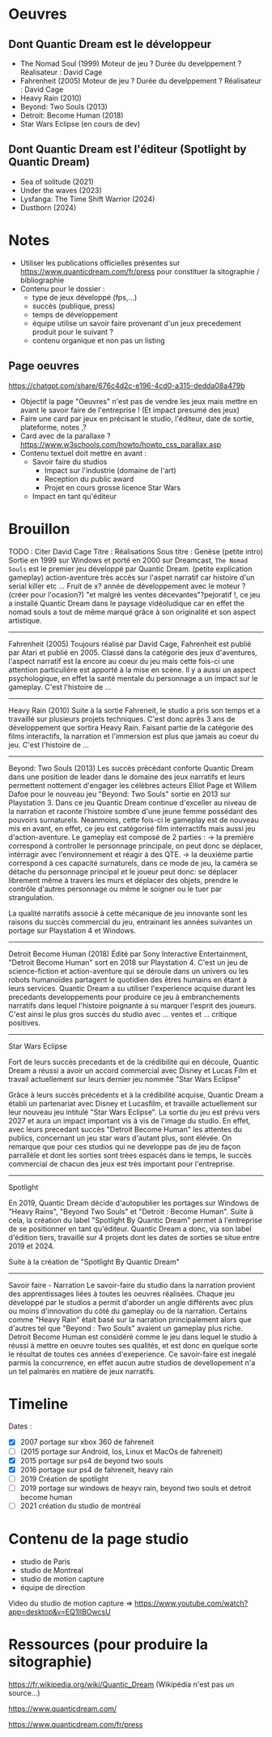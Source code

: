 # Oeuvres

## Dont Quantic Dream est le développeur

- The Nomad Soul (1999)
  Moteur de jeu ?
  Durée du develppement ?
  Réalisateur : David Cage
- Fahrenheit (2005)
  Moteur de jeu ?
  Durée du develppement ?
  Réalisateur : David Cage
- Heavy Rain (2010)
- Beyond: Two Souls (2013)
- Detroit: Become Human (2018)
- Star Wars Eclipse (en cours de dev)

## Dont Quantic Dream est l'éditeur (Spotlight by Quantic Dream)

- Sea of solitude (2021)
- Under the waves (2023)
- Lysfanga: The Time Shift Warrior (2024)
- Dustborn (2024)

# Notes

- Utiliser les publications officielles présentes sur https://www.quanticdream.com/fr/press pour constituer la sitographie / bibliographie
- Contenu pour le dossier :
  - type de jeux développé (fps,...)
  - succès (publique, press)
  - temps de développement
  - équipe utilise un savoir faire provenant d'un jeux precedement produit pour le suivant ?
  - contenu organique et non pas un listing

## Page oeuvres

https://chatgpt.com/share/676c4d2c-e196-4cd0-a315-dedda08a479b

- Objectif la page "Oeuvres" n'est pas de vendre les jeux mais mettre en avant le savoir faire de l'entreprise ! (Et impact presumé des jeux)
- Faire une card par jeux en précisant le studio, l'éditeur, date de sortie, plateforme, notes ,?
- Card avec de la parallaxe ? https://www.w3schools.com/howto/howto_css_parallax.asp
- Contenu textuel doit mettre en avant :
  - Savoir faire du studios
    - Impact sur l'industrie (domaine de l'art)
    - Reception du public award
    - Projet en cours grosse licence Star Wars
  - Impact en tant qu'éditeur

# Brouillon

TODO : Citer David Cage
Titre : Réalisations
Sous titre : Genèse
(petite intro) Sortie en 1999 sur Windows et porté en 2000 sur Dreamcast, `The Nomad Souls` est le premier jeu développé par Quantic Dream.
(petite explication gameplay) action-aventure très accès sur l'aspet narratif car histoire d'un serial killer etc ...
Fruit de x? année de développement avec le moteur ? (créer pour l'ocasion?) "et malgré les ventes décevantes"?pejoratif !, ce jeu a installé Quantic Dream dans le paysage vidéoludique car en effet the nomad souls a tout de même marqué grâce à son originalité et son aspect artistique.

---

Fahrenheit (2005)
Toujours réalisé par David Cage, Fahrenheit est publié par Atari et publié en 2005. Classé dans la catégorie des jeux d'aventures,
l'aspect narratif est la encore au coeur du jeu mais cette fois-ci une attention particulière est apporté à la mise en scène.
Il y a aussi un aspect psychologique, en effet la santé mentale du personnage a un impact sur le gameplay. C'est l'histoire de ...

---

Heavy Rain (2010)
Suite à la sortie Fahreneit, le studio a pris son temps et a travaillé sur plusieurs projets techniques. C'est donc après 3 ans de développement que sortira Heavy Rain.
Faisant partie de la catégorie des films interactifs, la narration et l'immersion est plus que jamais au coeur du jeu.
C'est l'histoire de ...

---

Beyond: Two Souls (2013)
Les succès prècèdant conforte Quantic Dream dans une position de leader dans le domaine des jeux narratifs et leurs permettent nottement d'engager les célèbres acteurs Elliot Page et Willem Dafoe pour le nouveau jeu "Beyond: Two Souls" sortie en 2013 sur Playstation 3. Dans ce jeu Quantic Dream continue d'exceller au niveau de la narration et raconte l'histoire sombre d'une jeune femme possédant des pouvoirs surnaturels.
Neanmoins, cette fois-ci le gameplay est de nouveau mis en avant, en effet, ce jeu est catégorisé film interractifs mais aussi jeu d'action-aventure. Le gameplay est composé de 2 parties :
-> la première correspond à controller le personnage principale, on peut donc se déplacer, intérragir avec l'environnement et réagir à des QTE.
-> la deuxième partie correspond à ces capacité surnaturels, dans ce mode de jeu, la caméra se détache du personnage principal et le joueur peut donc: se déplacer librement même à travers les murs et déplacer des objets, prendre le contrôle d'autres personnage ou même le soigner ou le tuer par strangulation.

La qualité narratifs associé à cette mécanique de jeu innovante sont les raisons du succès commercial du jeu, entrainant les années suivantes un portage sur Playstation 4 et Windows.

---

Detroit Become Human (2018)
Édité par Sony Interactive Entertainment, "Detroit Become Human" sort en 2018 sur Playstation 4. C'est un jeu de science-fiction et action-aventure qui se déroule dans un univers ou les robots humanoïdes partagent le quotidien des êtres humains en étant à leurs services. Quantic Dream a su utiliser l'experience acquise durant les precedants developpements pour produire ce jeu à embranchements narratifs dans lequel l'histoire poignante à su marquer l'esprit des joueurs. C'est ainsi le plus gros succès du studio avec ... ventes et ... critique positives.

---

Star Wars Eclipse

Fort de leurs succès precedants et de la crédibilité qui en découle, Quantic Dream a réussi a avoir un accord commercial avec Disney et Lucas Film et travail actuellement sur leurs dernier jeu nommée "Star Wars Eclipse"

Grâce à leurs succès précédents et à la crédibilité acquise, Quantic Dream a établi un partenariat avec Disney et Lucasfilm, et travaille actuellement sur leur nouveau jeu intitulé "Star Wars Eclipse". La sortie du jeu est prévu vers 2027 et aura un impact important vis à vis de l'image du studio. En effet, avec leurs precedant succès "Detroit Become Human" les attentes du publics, concernant un jeu star wars d'autant plus, sont élévée. On remarque que pour ces studios qui ne developpe pas de jeu de façon parrallèle et dont les sorties sont trèes espacés dans le temps, le succès commercial de chacun des jeux est très important pour l'entreprise.

---

Spotlight

En 2019, Quantic Dream décide d'autopublier les portages sur Windows de "Heavy Rains", "Beyond Two Souls" et "Detroit : Become Human". Suite à cela, la création du label "Spotlight By Quantic Dream" permet à l'entreprise de se positionner en tant qu'éditeur. Quantic Dream a donc, via son label d'édition tiers, travaillé sur 4 projets dont les dates de sorties se situe entre 2019 et 2024.

Suite à la création de "Spotlight By Quantic Dream"

---

Savoir faire - Narration
Le savoir-faire du studio dans la narration provient des apprentissages liées à toutes les oeuvres réalisées. Chaque jeu développé par le studios a permit d'aborder un angle différents avec plus ou moins d'innovation du côté du gameplay ou de la narration. Certains comme "Heavy Rain" était basé sur la narration principalement alors que d'autres tel que "Beyond : Two Souls" avaient un gameplay plus riche. Detroit Become Human est considéré comme le jeu dans lequel le studio à réussi à mettre en oeuvre toutes ses qualités, et est donc en quelque sorte le résultat de toutes ces années d'exeperience. Ce savoir-faire est inegalé parmis la concurrence, en effet aucun autre studios de devellopement n'a un tel palmarès en matière de jeux narratifs.

# Timeline

Dates :

- [x] 2007 portage sur xbox 360 de fahreneit
- [ ] (2015 portage sur Android, Ios, Linux et MacOs de fahreneit)
- [x] 2015 portage sur ps4 de beyond two souls
- [x] 2016 portage sur ps4 de fahreneit, heavy rain
- [ ] 2019 Création de spotlight
- [ ] 2019 portage sur windows de heayv rain, beyond two souls et detroit become human
- [ ] 2021 création du studio de montréal

# Contenu de la page studio

- studio de Paris
- studio de Montreal
- studio de motion capture
- équipe de direction

Video du studio de motion capture => https://www.youtube.com/watch?app=desktop&v=EQ1IIBOwcsU

# Ressources (pour produire la sitographie)

https://fr.wikipedia.org/wiki/Quantic_Dream (Wikipédia n'est pas un source...)

https://www.quanticdream.com/

https://www.quanticdream.com/fr/press
